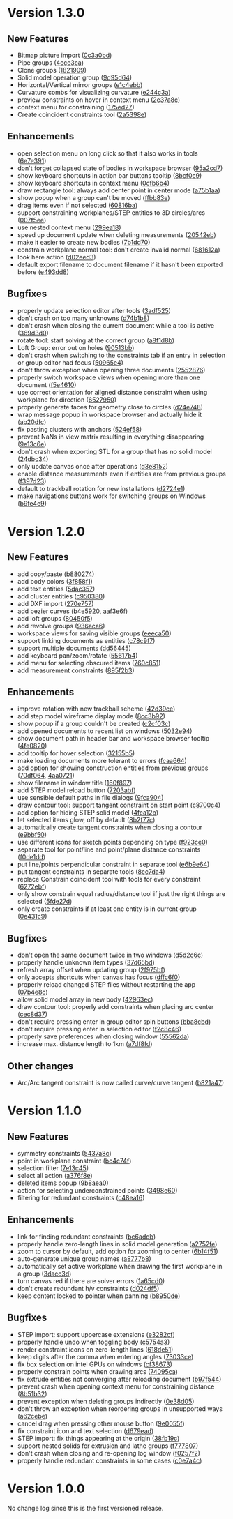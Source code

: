 # Version 1.3.0

## New Features

 - Bitmap picture import ([0c3a0bd](https://github.com/dune3d/dune3d/commit/0c3a0bd84493484b5f552ebea04c3920e2edf89f))
 - Pipe groups ([4cce3ca](https://github.com/dune3d/dune3d/commit/4cce3cafd5e16c9873db5123f3dd54182b7e500c))
 - Clone groups ([1821909](https://github.com/dune3d/dune3d/commit/18219099be0f480c39442fc6cdaf9b5b1a024b50))
 - Solid model operation group ([9d95d64](https://github.com/dune3d/dune3d/commit/9d95d6486b1a32fa4d2c4c0a35e6ca953fbadd4a))
 - Horizontal/Vertical mirror groups ([e1c4ebb](https://github.com/dune3d/dune3d/commit/e1c4ebbf59432a147bae069e46b9d553826a9e12))
 - Curvature combs for visualizing curvature ([e244c3a](https://github.com/dune3d/dune3d/commit/e244c3a03d51e339f74a7266d0f7bb1023ee9e57))
 - preview constraints on hover in context menu ([2e37a8c](https://github.com/dune3d/dune3d/commit/2e37a8c5f066012bd34ec33123b708be9fca9ac9))
 - context menu for constraining ([175ed27](https://github.com/dune3d/dune3d/commit/175ed27848d3f94da13e24cceff0f637192d5f5e))
 - Create coincident constraints tool ([2a5398e](https://github.com/dune3d/dune3d/commit/2a5398e9114ea6cf7486c0c7d53155b691092508))

## Enhancements

 - open selection menu on long click so that it also works in tools ([6e7e391](https://github.com/dune3d/dune3d/commit/6e7e39108e8c9f972a79f66f29704023cdaece08))
 - don't forget collapsed state of bodies in workspace browser ([95a2cd7](https://github.com/dune3d/dune3d/commit/95a2cd7e50d082d49d24d017ea4fa86776cf0469))
 - show keyboard shortcuts in action bar buttons tooltip ([8bcf0c9](https://github.com/dune3d/dune3d/commit/8bcf0c9b8b0917937c9d7c2411383246e595513f))
 - show keyboard shortcuts in context menu ([0cfb6b4](https://github.com/dune3d/dune3d/commit/0cfb6b474d019e4da0ed48ad02dde7f25718e73c))
 - draw rectangle tool: always add center point in center mode ([a75b1aa](https://github.com/dune3d/dune3d/commit/a75b1aa3193c11676183afb9f9c2dd43ef82413d))
 - show popup when a group can't be moved ([ffbb83e](https://github.com/dune3d/dune3d/commit/ffbb83ee3822d0fe02fc933c381dd270d815cccb))
 - drag items even if not selected ([60816ba](https://github.com/dune3d/dune3d/commit/60816ba332f4a83f168b020d3967a66ba2e8fe5b))
 - support constraining workplanes/STEP entities to 3D circles/arcs ([007f5ee](https://github.com/dune3d/dune3d/commit/007f5ee18aa6849a158d47b3339d421e28015182))
 - use nested context menu ([299ea18](https://github.com/dune3d/dune3d/commit/299ea187ab5b1f9a4130ea22bf84029962635d1d))
 - speed up document update when deleting measurements ([20542eb](https://github.com/dune3d/dune3d/commit/20542eb48cf8968c14b8b1b53edfb62db9bbd73d))
 - make it easier to create new bodies ([7b1dd70](https://github.com/dune3d/dune3d/commit/7b1dd707120e609479acdfb5edf09d0b565b33f0))
 - constrain workplane normal tool: don't create invalid normal ([681612a](https://github.com/dune3d/dune3d/commit/681612ad16d72776851d885ca5e2deed0788b0fc))
 - look here action ([d02eed3](https://github.com/dune3d/dune3d/commit/d02eed373615ab9facf232f4aaea5154fe85b282))
 - default export filename to document filename if it hasn't been exported before ([e493dd8](https://github.com/dune3d/dune3d/commit/e493dd8d06a3ed44ed2419805e94c40afa7b6166))

## Bugfixes

 - properly update selection editor after tools ([3adf525](https://github.com/dune3d/dune3d/commit/3adf525c710aa6f03d45171a2b96eab69f13aaf9))
 - don't crash on too many unknowns ([d74b1b8](https://github.com/dune3d/dune3d/commit/d74b1b8174a9d9bd610be07d1bd5e585039c9373))
 - don't crash when closing the current document while a tool is active ([369d3d0](https://github.com/dune3d/dune3d/commit/369d3d0dda6d2a79b177fdfd17f384cb1c398c69))
 - rotate tool: start solving at the correct group ([a8f1d8b](https://github.com/dune3d/dune3d/commit/a8f1d8b538bc14a3bd8d8c24093ba6d2ad6eccc4))
 - Loft Group: error out on holes ([90513bb](https://github.com/dune3d/dune3d/commit/90513bb8de89c20eda9260a434141415a792b703))
 - don't crash when switching to the constraints tab if an entry in selection or group editor had focus ([50965e4](https://github.com/dune3d/dune3d/commit/50965e4c738a8791b7e6af66935e1f03c2c02871))
 - don't throw exception when opening three documents ([2552876](https://github.com/dune3d/dune3d/commit/2552876df87ee6ee833dc2d89f5c3bbcc9c7c665))
 - properly switch workspace views when opening more than one document ([f5e4610](https://github.com/dune3d/dune3d/commit/f5e4610b5a0213da592f8d0749939c39eec037ad))
 - use correct orientation for aligned distance constraint when using workplane for direction ([6527950](https://github.com/dune3d/dune3d/commit/6527950ef79a622e0d9b6bae3d992d01b986b9d2))
 - properly generate faces for geometry close to circles ([d24e748](https://github.com/dune3d/dune3d/commit/d24e7488ae24bd80e940fa3d737a291a4cf30622))
 - wrap message popup in workspace browser and actually hide it ([ab20dfc](https://github.com/dune3d/dune3d/commit/ab20dfce4673a6bf73614eca46c81050b92ea13f))
 - fix pasting clusters with anchors ([524ef58](https://github.com/dune3d/dune3d/commit/524ef58becfea5a67dd9d24dd1b2c8fe62bf75e8))
 - prevent NaNs in view matrix resulting in everything disappearing ([9e13c6e](https://github.com/dune3d/dune3d/commit/9e13c6e6d06aac4eb0d2adade5a7be9ae80a9619))
 - don't crash when exporting STL for a group that has no solid model ([24dbc34](https://github.com/dune3d/dune3d/commit/24dbc34a7fbc9bd52f93506ffa7dc9185d265d67))
 - only update canvas once after operations ([d3e8152](https://github.com/dune3d/dune3d/commit/d3e81526a847e200fc8b7f7cddd9afacbb7d0021))
 - enable distance measurements even if entities are from previous groups ([f397d23](https://github.com/dune3d/dune3d/commit/f397d23b1d1d350edb48725ca4981fc22ffa7d7b))
 - default to trackball rotation for new installations ([d2724e1](https://github.com/dune3d/dune3d/commit/d2724e1d80a1797b80007fbd8a458e3574a85c5c))
 - make navigations buttons work for switching groups on Windows ([b9fe4e9](https://github.com/dune3d/dune3d/commit/b9fe4e94828454f2e9e249891023b9e841d76adc))

# Version 1.2.0

## New Features

 - add copy/paste ([b880274](https://github.com/dune3d/dune3d/commit/b8802743de03cb7dbeb14f64993d57f28312812f))
 - add body colors ([3f858f1](https://github.com/dune3d/dune3d/commit/3f858f158fc0a25f7f006e6f6f20eeeefe743bd6))
 - add text entities ([5dac357](https://github.com/dune3d/dune3d/commit/5dac35766a8cf86aa0fbb2a67a7c1dfc13d36b48))
 - add cluster entities ([c950380](https://github.com/dune3d/dune3d/commit/c9503801e41389b1f5b0355d40091b18e2bb2f65))
 - add DXF import ([270e757](https://github.com/dune3d/dune3d/commit/270e757acc73981a0f38b48f5967652ab754774d))
 - add bezier curves ([b4e5920](https://github.com/dune3d/dune3d/commit/b4e5920a49182dfe8c11d7d17d0b861648804d21), [aaf3e6f](https://github.com/dune3d/dune3d/commit/aaf3e6f6b5506fdc2600e8578f5d697b68e8e413))
 - add loft groups ([80450f5](https://github.com/dune3d/dune3d/commit/80450f5e0cbbb666f4fb9949e6ab37ee482366fc))
 - add revolve groups ([936aca6](https://github.com/dune3d/dune3d/commit/936aca66c6d214402d626edf27a4a04a641857f9))
 - workspace views for saving visible groups ([eeeca50](https://github.com/dune3d/dune3d/commit/eeeca50546caba676ddaaf2dd5c74acc29bad16c))
 - support linking documents as entities ([c78c9f7](https://github.com/dune3d/dune3d/commit/c78c9f79b06f41052ba7b702b8a3189a97b75840))
 - support multiple documents ([dd56445](https://github.com/dune3d/dune3d/commit/dd5644582a9b5d134db1575163d7afd7be618e34))
 - add keyboard pan/zoom/rotate ([55617b4](https://github.com/dune3d/dune3d/commit/55617b48873883dbf8e3837b27a37b3832b180df))
 - add menu for selecting obscured items ([760c851](https://github.com/dune3d/dune3d/commit/760c8510b762972c77ac0eda4ca84d5f0e400e2a))
 - add measurement constraints ([895f2b3](https://github.com/dune3d/dune3d/commit/895f2b36563c586a9f35274f7b44320fa12e30cb))

## Enhancements

 - improve rotation with new trackball scheme ([42d39ce](https://github.com/dune3d/dune3d/commit/42d39ce7fdd44f93ce71cce61e56bf1dc3967094))
 - add step model wireframe display mode ([8cc3b92](https://github.com/dune3d/dune3d/commit/8cc3b920f04315640928d271ffbf7b49263444ed))
 - show popup if a group couldn't be created ([c2cf03c](https://github.com/dune3d/dune3d/commit/c2cf03c1d735be527d853f0f65eff02a697348c4))
 - add opened documents to recent list on windows ([5032e94](https://github.com/dune3d/dune3d/commit/5032e94e20ab7e1c87bd635c166aed65e168b821))
 - show document path in header bar and workspace browser tooltip ([4fe0820](https://github.com/dune3d/dune3d/commit/4fe082083a42de88b0d0d4b31d9fe2824b52a857))
 - add tooltip for hover selection ([32155b5](https://github.com/dune3d/dune3d/commit/32155b514a17ff8143ed4ffc0da95adabcd01036))
 - make loading documents more tolerant to errors ([fcaa664](https://github.com/dune3d/dune3d/commit/fcaa664aebfa6f07665ac806acba87d960fc0297))
 - add option for showing construction entities from previous groups ([70df064](https://github.com/dune3d/dune3d/commit/70df064886264d04a62d02139c97d327f3edfc9f), [4aa0721](https://github.com/dune3d/dune3d/commit/4aa0721c66e4c15d878886a46ddd91d361078dd9))
 - show filename in window title ([160f897](https://github.com/dune3d/dune3d/commit/160f8971407540f18f0692e7fd8c0fa50b0f257f))
 - add STEP model reload button ([7203abf](https://github.com/dune3d/dune3d/commit/7203abff704111b8f20af34a51fc7ad22b569259))
 - use sensible default paths in file dialogs ([9fca904](https://github.com/dune3d/dune3d/commit/9fca904798ab9686c6228cf0c8efad3a275f5509))
 - draw contour tool: support tangent constraint on start point ([c8700c4](https://github.com/dune3d/dune3d/commit/c8700c4350c595c33216fcdd91df89f8b6bd2fab))
 - add option for hiding STEP solid model ([4fca12b](https://github.com/dune3d/dune3d/commit/4fca12b13e1f092d66cae6647c344b2eb5462f48))
 - let selected items glow, off by default ([8b2f77c](https://github.com/dune3d/dune3d/commit/8b2f77cec27476adba4cffd59362748e39875c1d))
 - automatically create tangent constraints when closing a contour ([e9bbf50](https://github.com/dune3d/dune3d/commit/e9bbf5075513ffc9b7502ac90a8bbb780255fd2d))
 - use different icons for sketch points depending on type ([f923ce0](https://github.com/dune3d/dune3d/commit/f923ce0d2cf7d095a8ac0bf726ff965cee641e07))
 - separate tool for point/line and point/plane distance constraints ([f0de1dd](https://github.com/dune3d/dune3d/commit/f0de1dd4e933794bc81370ac53d52fb02157585d))
 - put line/points perpendicular constraint in separate tool ([e6b9e64](https://github.com/dune3d/dune3d/commit/e6b9e64e7dcc0dcd7bef9160480260ff91df8fca))
 - put tangent constraints in separate tools ([8cc7da4](https://github.com/dune3d/dune3d/commit/8cc7da4c6c39a6e9147626f6c12d418031ed5c56))
 - replace Constrain coincident tool with tools for every constraint ([6272ebf](https://github.com/dune3d/dune3d/commit/6272ebf07530547366453f2d9d8f4a25fd274f96))
 - only show constrain equal radius/distance tool if just the right things are selected ([5fde27d](https://github.com/dune3d/dune3d/commit/5fde27dbeeef25fe74d01ebda88687784b3068bb))
 - only create constraints if at least one entity is in current group ([0e431c9](https://github.com/dune3d/dune3d/commit/0e431c9a0147fc489dd5e400da5f96892935d08b))


## Bugfixes

 - don't open the same document twice in two windows ([d5d2c6c](https://github.com/dune3d/dune3d/commit/d5d2c6c06db8d35d46829742c8b20b81ca90c1c0))
 - properly handle unknown item types ([37d65bd](https://github.com/dune3d/dune3d/commit/37d65bd4b585b03ab35c81e8686217aed62cb96d))
 - refresh array offset when updating group ([2f975bf](https://github.com/dune3d/dune3d/commit/2f975bfa4e914b2298adf21e30dae51a73b64963))
 - only accepts shortcuts when canvas has focus ([dffc6f0](https://github.com/dune3d/dune3d/commit/dffc6f0412b369fdaab1ba2e68ffb593b63c0a83))
 - properly reload changed STEP files without restarting the app ([07b4e8c](https://github.com/dune3d/dune3d/commit/07b4e8c3a567b87fdbffb26099b92010a92f7420))
 - allow solid model array in new body ([42963ec](https://github.com/dune3d/dune3d/commit/42963ec3ee77b4910caff434fe769b6b473c7ca0))
 - draw contour tool: properly add constraints when placing arc center ([cec8d37](https://github.com/dune3d/dune3d/commit/cec8d37f3d5110d670e0b7b3ad9504149ed3d677))
 - don't require pressing enter in group editor spin buttons ([bba8cbd](https://github.com/dune3d/dune3d/commit/bba8cbd0a6d30ffa5bbfc24f0d1b2e441b754fb4))
 - don't require pressing enter in selection editor ([f2c8c46](https://github.com/dune3d/dune3d/commit/f2c8c46879bf29fac197279bd9fbd7def6227c57))
 - properly save preferences when closing window ([55562da](https://github.com/dune3d/dune3d/commit/55562dac499784d5ba0fc6195a95646ea6d7a544))
 - increase max. distance length to 1km ([a7df8fd](https://github.com/dune3d/dune3d/commit/a7df8fd18fe98ac03fa143c4de1c0d24330257f8))

## Other changes
 - Arc/Arc tangent constraint is now called curve/curve tangent ([b821a47](https://github.com/dune3d/dune3d/commit/b821a47883e3df58e417c6e10852f93ca8f64646))

# Version 1.1.0

## New Features

 - symmetry constraints ([5437a8c](https://github.com/dune3d/dune3d/commit/5437a8c1be3d1696d55a7114a81088dc7e2ee9d1))
 - point in workplane constraint ([bc4c74f](https://github.com/dune3d/dune3d/commit/bc4c74f667e2de1576600841038ba6e7aaa5d2ac))
 - selection filter ([7e13c45](https://github.com/dune3d/dune3d/commit/7e13c45dc98a89471950ed3a6b3ad35a0e040420))
 - select all action ([a376f8e](https://github.com/dune3d/dune3d/commit/a376f8e32e29c4064a47f79186e142cc88edae02))
 - deleted items popup ([9b8aea0](https://github.com/dune3d/dune3d/commit/9b8aea0810dea6f47b9991fa5cd9b858e0d4d57c))
 - action for selecting underconstrained points ([3498e60](https://github.com/dune3d/dune3d/commit/3498e602171d67c9c90cf78a674bfcf1d62036b7))
 - filtering for redundant constraints ([c48ea16](https://github.com/dune3d/dune3d/commit/c48ea167efa27b90f272a75021fda129820ccbaa))

## Enhancements

 - link for finding redundant constraints ([bc6addb](https://github.com/dune3d/dune3d/commit/bc6addb813635b9ed27bf32c52983a68a48c91b1))
 - properly handle zero-length lines in solid model generation ([a2752fe](https://github.com/dune3d/dune3d/commit/a2752fe8ef4f50f6527d7a571d76373d28def64b))
 - zoom to cursor by default, add option for zooming to center ([6b14f51](https://github.com/dune3d/dune3d/commit/6b14f51febf5a51bc6cd7345f4cdfe62828e7e94))
 - auto-generate unique group names ([a8777b8](https://github.com/dune3d/dune3d/commit/a8777b828532cde263f1c2873caeceba7e7c423f))
 - automatically set active workplane when drawing the first workplane in a group ([3dacc3d](https://github.com/dune3d/dune3d/commit/3dacc3d8e943ff16ff43ecd47e05bcb92fb93ecb))
 - turn canvas red if there are solver errors ([1a65cd0](https://github.com/dune3d/dune3d/commit/1a65cd0c6be525c3b5c6d620fcbf85fad4b87f8a))
 - don't create redundant h/v constraints ([d024df5](https://github.com/dune3d/dune3d/commit/d024df50555fe48ca5c537665f42b4229257e3e8))
 - keep content locked to pointer when panning ([b8950de](https://github.com/dune3d/dune3d/commit/b8950de7c1fb76cc476a4b199955ecc978e2edbd))

## Bugfixes

 - STEP import: support uppercase extensions ([e3282cf](https://github.com/dune3d/dune3d/commit/e3282cf6382064b281057b9d4df5683ae8d8402b))
 - properly handle undo when toggling body ([c5754a3](https://github.com/dune3d/dune3d/commit/c5754a39d08bf343f52ec7e08cdae10938b13abe))
 - render constraint icons on zero-length lines ([618de51](https://github.com/dune3d/dune3d/commit/618de513db19eca6c45eac4bef0b90ed21c36a6a))
 - keep digits after the comma when entering angles ([73033ce](https://github.com/dune3d/dune3d/commit/73033ce86876c8d8dc6f418610015ba57d7e165a))
 - fix box selection on intel GPUs on windows ([cf38673](https://github.com/dune3d/dune3d/commit/cf38673cbdab65898bc0ff5785afe0e17e70495a))
 - properly constrain points when drawing arcs ([74095ca](https://github.com/dune3d/dune3d/commit/74095cae547bf88dc46e75661fc941c4fdbc2717))
 - fix extrude entities not converging after reloading document ([b97f544](https://github.com/dune3d/dune3d/commit/b97f5440c56ce39186864b79052c69fd1ae9b87d))
 - prevent crash when opening context menu for constraining distance ([8b51b32](https://github.com/dune3d/dune3d/commit/8b51b327c2432c1abf22e8b46e48334ae856a506))
 - prevent exception when deleting groups indirectly ([0e38d05](https://github.com/dune3d/dune3d/commit/0e38d05f3143eb01b9918953485af749761b7cbb))
 - don't throw an exception when reordering groups in unsupported ways ([a62cebe](https://github.com/dune3d/dune3d/commit/a62cebe59f15a6f0b61912416d104b80cd70f224))
 - cancel drag when pressing other mouse button ([9e0055f](https://github.com/dune3d/dune3d/commit/9e0055fd8210bb3214d9e67b707a5664e908d468))
 - fix constraint icon and text selection ([d679ead](https://github.com/dune3d/dune3d/commit/d679ead3ad5c8a5cd46e6999ee2382c498f919d1))
 - STEP import: fix things appearing at the origin ([38fb19c](https://github.com/dune3d/dune3d/commit/38fb19c626c54921373f89c19b8a8e9540e5af95))
 - support nested solids for extrusion and lathe groups ([f777807](https://github.com/dune3d/dune3d/commit/f777807b41c4dd87c25fe9cddf7e65adc06924dc))
 - don't crash when closing and re-opening log window ([f0257f2](https://github.com/dune3d/dune3d/commit/f0257f2da931efc7eadada0445f37d0a128cee1a))
 - properly handle redundant constraints in some cases ([c0e7a4c](https://github.com/dune3d/dune3d/commit/c0e7a4cd9e79ac2cc9b85088df839e05ef4d9182))

# Version 1.0.0

No change log since this is the first versioned release.
